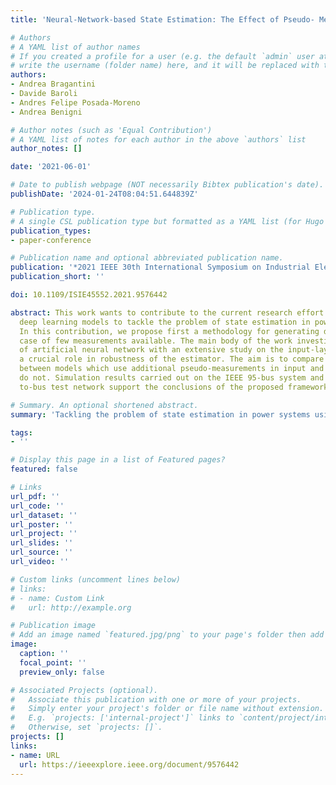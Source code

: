 ```yaml
---
title: 'Neural-Network-based State Estimation: The Effect of Pseudo- Measurements'

# Authors
# A YAML list of author names
# If you created a profile for a user (e.g. the default `admin` user at `content/authors/admin/`), 
# write the username (folder name) here, and it will be replaced with their full name and linked to their profile.
authors:
- Andrea Bragantini
- Davide Baroli
- Andres Felipe Posada-Moreno
- Andrea Benigni

# Author notes (such as 'Equal Contribution')
# A YAML list of notes for each author in the above `authors` list
author_notes: []

date: '2021-06-01'

# Date to publish webpage (NOT necessarily Bibtex publication's date).
publishDate: '2024-01-24T08:04:51.644839Z'

# Publication type.
# A single CSL publication type but formatted as a YAML list (for Hugo requirements).
publication_types:
- paper-conference

# Publication name and optional abbreviated publication name.
publication: '*2021 IEEE 30th International Symposium on Industrial Electronics (ISIE)*'
publication_short: ''

doi: 10.1109/ISIE45552.2021.9576442

abstract: This work wants to contribute to the current research effort of exploiting
  deep learning models to tackle the problem of state estimation in power systems.
  In this contribution, we propose first a methodology for generating data-sets in
  case of few measurements available. The main body of the work investigates the design
  of artificial neural network with an extensive study on the input-layer, which plays
  a crucial role in robustness of the estimator. The aim is to compare performances
  between models which use additional pseudo-measurements in input and those which
  do not. Simulation results carried out on the IEEE 95-bus system and low voltage
  to-bus test network support the conclusions of the proposed framework.

# Summary. An optional shortened abstract.
summary: 'Tackling the problem of state estimation in power systems using Deep learning models.'

tags:
- ''

# Display this page in a list of Featured pages?
featured: false

# Links
url_pdf: ''
url_code: ''
url_dataset: ''
url_poster: ''
url_project: ''
url_slides: ''
url_source: ''
url_video: ''

# Custom links (uncomment lines below)
# links:
# - name: Custom Link
#   url: http://example.org

# Publication image
# Add an image named `featured.jpg/png` to your page's folder then add a caption below.
image:
  caption: ''
  focal_point: ''
  preview_only: false

# Associated Projects (optional).
#   Associate this publication with one or more of your projects.
#   Simply enter your project's folder or file name without extension.
#   E.g. `projects: ['internal-project']` links to `content/project/internal-project/index.md`.
#   Otherwise, set `projects: []`.
projects: []
links:
- name: URL
  url: https://ieeexplore.ieee.org/document/9576442
---
```

